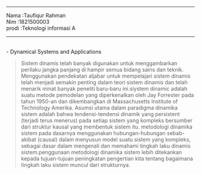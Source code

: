 <hr><td>Nama    :Taufiqur Rahman</td>
<br>Nim :1821500003</br>
<td>prodi :Teknologi informasi A</td>
</hr>

<hr>
<br>-    Dynamical Systems and Applications</br>

>Sistem dinamis telah banyak digunakan untuk menggambarkan perilaku jangka panjang di hampir semua bidang sains dan teknik. Menggunakan pendekatan aljabar untuk mempelajari sistem dinamis telah menjadi semakin penting dalam teori sistem dinamis dan telah menarik minat banyak peneliti baru-baru ini.siystem dinamic adalah suatu metode pemodelan yang diperkenalkan oleh Jay Forrester pada tahun 1950-an dan dikembangkan di Massachusetts Institute of Technology Amerika. Asumsi utama dalam paradigma dinamika sistem adalah bahwa tendensi-tendensi dinamik yang persistent (terjadi terus menerus) pada setiap sistem yang kompleks bersumber dari struktur kausal yang membentuk sistem itu. metodologi dinamika sistem pada dasarnya menggunakan hubungan-hubungan sebab-akibat (causal) dalam menyusun model suatu sistem yang kompleks, sebagai dasar dalam mengenali dan memahami tingkah laku dinamis sistem.penggunaan metodologi dinamika sistem lebih ditekankan kepada tujuan-tujuan peningkatan pengertian kita tentang bagaimana tingkah laku sistem muncul dari strukturnya.
</hr>